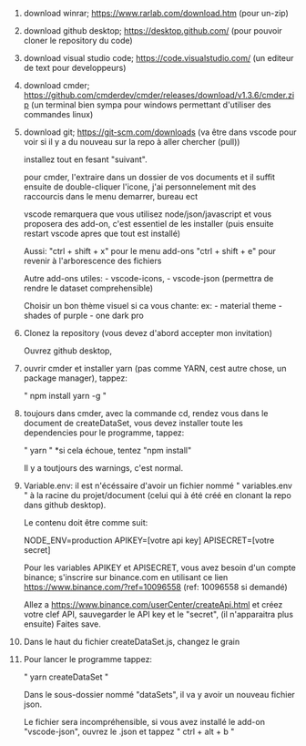 
1. download winrar; https://www.rarlab.com/download.htm											(pour un-zip)

2. download github desktop; https://desktop.github.com/											(pour pouvoir cloner le repository du code)

3. download visual studio code; https://code.visualstudio.com/ 									(un editeur de text pour developpeurs)

4. download cmder; https://github.com/cmderdev/cmder/releases/download/v1.3.6/cmder.zip  		(un terminal bien sympa pour windows permettant d'utiliser des commandes linux)

5. download git; https://git-scm.com/downloads													(va être dans vscode pour voir si il y a du nouveau sur la repo à aller chercher (pull))


	installez tout en fesant "suivant".

    pour cmder, l'extraire dans un dossier de vos documents et il suffit ensuite de double-cliquer l'icone,
	j'ai personnelement mit des raccourcis dans le menu demarrer, bureau ect

	vscode remarquera que vous utilisez node/json/javascript et vous proposera des add-on, c'est essentiel de les installer (puis ensuite restart vscode apres que tout est installé)

	Aussi:
		"ctrl + shift + x"		pour le menu add-ons
		"ctrl + shift + e"		pour revenir à l'arborescence des fichiers

	Autre add-ons utiles:
		- vscode-icons,
		- vscode-json (permettra de rendre le dataset comprehensible)

	Choisir un bon thème visuel si ca vous chante:
		ex:
		- material theme
		- shades of purple
		- one dark pro


6. Clonez la repository (vous devez d'abord accepter mon invitation)

    Ouvrez github desktop,


7. ouvrir cmder et installer yarn (pas comme YARN, cest autre chose, un package manager), tappez:

	" npm install yarn -g "


8. toujours dans cmder, avec la commande cd, rendez vous dans le document de createDataSet,
	vous devez installer toute les dependencies pour le programme, tappez:

	" ­yarn "       *si cela échoue, tentez "npm install"

	Il y a toutjours des warnings, c'est normal.


9. Variable.env: il est n'écéssaire d'avoir un fichier nommé " variables.env " à la racine du projet/document
	(celui qui à été créé en clonant la repo dans github desktop).

	Le contenu doit être comme suit:


	NODE_ENV=production
	APIKEY=[votre api key]
	APISECRET=[votre secret]


	Pour les variables APIKEY et APISECRET, vous avez besoin d'un compte binance;
	s'inscrire sur binance.com en utilisant ce lien https://www.binance.com/?ref=10096558  (ref: 10096558 si demandé)

	Allez a https://www.binance.com/userCenter/createApi.html  et créez votre clef API, sauvegarder le API key et le "secret",
	(il n'apparaitra plus ensuite) Faites save.

10. Dans le haut du fichier createDataSet.js, changez le grain


11. Pour lancer le programme tappez:

	" yarn createDataSet "

	Dans le sous-dossier nommé "dataSets", il va y avoir un nouveau fichier json.

	Le fichier sera incompréhensible, si vous avez installé le add-on "vscode-json", ouvrez le .json et tappez " ctrl + alt + b "